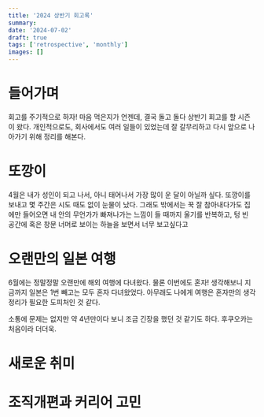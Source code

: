 ```yaml
---
title: '2024 상반기 회고록'
summary:
date: '2024-07-02'
draft: true
tags: ['retrospective', 'monthly']
images: []
---
```


# 들어가며

회고를 주기적으로 하자! 마음 먹은지가 언젠데, 결국 돌고 돌다 상반기 회고를 할 시즌이 왔다. 개인적으로도, 회사에서도 여러 일들이 있었는데 잘 갈무리하고 다시 앞으로 나아가기 위해 정리를 해본다.

# 또깡이

4월은 내가 성인이 되고 나서, 아니 태어나서 가장 많이 운 달이 아닐까 싶다. 또깡이를 보내고 몇 주간은 시도 때도 없이 눈물이 났다. 그래도 밖에서는 꾹 잘 참아내다가도 집에만 들어오면 내 안의 무언가가 빠져나가는 느낌이 들 때까지 울기를 반복하고, 텅 빈 공간에 혹은 창문 너머로 보이는 하늘을 보면서 너무 보고싶다고

# 오랜만의 일본 여행

6월에는 정말정말 오랜만에 해외 여행에 다녀왔다. 물론 이번에도 혼자! 생각해보니 지금까지 일본은 1번 빼고는 모두 혼자 다녀왔었다. 아무래도 나에게 여행은 혼자만의 생각 정리가 필요한 도피처인 것 같다.

소통에 문제는 없지만 약 4년만이다 보니 조금 긴장을 했던 것 같기도 하다. 후쿠오카는 처음이라 더더욱.



# 새로운 취미

# 조직개편과 커리어 고민
